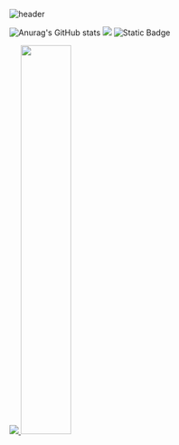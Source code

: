 ![header](https://capsule-render.vercel.app/api?type=transparent&color=gradient&height=300&section=header&text=welcome&fontSize=90)

![Anurag's GitHub stats](https://github-readme-stats.vercel.app/api?username=ehdrb01&show_icons=true&theme=radical)
<a href="https://www.instagram.com/ehdrb.__.01/" target="_blank"><img src="https://img.shields.io/badge/Instagram-#E4405F?style=flat-square&logo=instagram&logoColor=white"/></a>
![Static Badge](https://img.shields.io/badge/:badgeContent)

<a href="s">
  <img src="https://github-readme-stats.vercel.app/api/top-langs/?username=dkssud8150&exclude_repo=dkssud8150.github.io&layout=compact&theme=tokyonight" />
</a>
<a href="s">
  <img src="https://github-readme-stats.vercel.app/api?username=dkssud8150&theme=tokyonight&show_icons=true" width="42%" />
</a>
<!--
**ehdrb01/ehdrb01** is a ✨ _special_ ✨ repository because its `README.md` (this file) appears on your GitHub profile.

Here are some ideas to get you started:

- 🔭 I’m currently working on ...
- 🌱 I’m currently learning ...
- 👯 I’m looking to collaborate on ...
- 🤔 I’m looking for help with ...
- 💬 Ask me about ...
- 📫 How to reach me: ...
- 😄 Pronouns: ...
- ⚡ Fun fact: ...
-->
